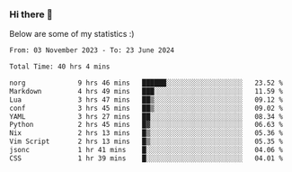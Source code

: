 ### Hi there 👋
Below are some of my statistics :)

<!--START_SECTION:waka-->

```txt
From: 03 November 2023 - To: 23 June 2024

Total Time: 40 hrs 4 mins

norg             9 hrs 46 mins   ██████░░░░░░░░░░░░░░░░░░░   23.52 %
Markdown         4 hrs 49 mins   ███░░░░░░░░░░░░░░░░░░░░░░   11.59 %
Lua              3 hrs 47 mins   ██▒░░░░░░░░░░░░░░░░░░░░░░   09.12 %
conf             3 hrs 45 mins   ██▒░░░░░░░░░░░░░░░░░░░░░░   09.02 %
YAML             3 hrs 27 mins   ██░░░░░░░░░░░░░░░░░░░░░░░   08.34 %
Python           2 hrs 45 mins   █▓░░░░░░░░░░░░░░░░░░░░░░░   06.63 %
Nix              2 hrs 13 mins   █▒░░░░░░░░░░░░░░░░░░░░░░░   05.36 %
Vim Script       2 hrs 13 mins   █▒░░░░░░░░░░░░░░░░░░░░░░░   05.35 %
jsonc            1 hr 41 mins    █░░░░░░░░░░░░░░░░░░░░░░░░   04.06 %
CSS              1 hr 39 mins    █░░░░░░░░░░░░░░░░░░░░░░░░   04.01 %
```

<!--END_SECTION:waka-->

<!--
**KlapenHz/KlapenHz** is a ✨ _special_ ✨ repository because its `README.md` (this file) appears on your GitHub profile.

Here are some ideas to get you started:

- 🔭 I’m currently working on ...
- 🌱 I’m currently learning ...
- 👯 I’m looking to collaborate on ...
- 🤔 I’m looking for help with ...
- 💬 Ask me about ...
- 📫 How to reach me: ...
- 😄 Pronouns: ...
- ⚡ Fun fact: ...
-->
